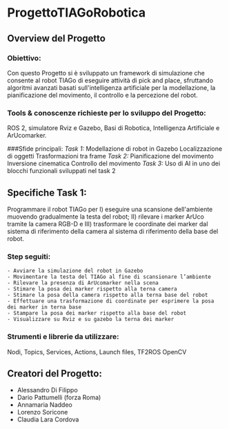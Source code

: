 # ProgettoTIAGoRobotica

## Overview del Progetto
### Obiettivo:
Con questo Progetto si è sviluppato un framework di simulazione che consente al robot TIAGo di eseguire attività di pick and place, sfruttando algoritmi avanzati basati sull'intelligenza artificiale per la modellazione, la pianificazione del movimento, il controllo e la percezione del robot.

### Tools & conoscenze richieste per lo sviluppo del Progetto:
ROS 2, simulatore Rviz e Gazebo, Basi di Robotica, Intelligenza Artificiale e ArUcomarker.

###Sfide principali:
*Task 1:* 
	Modellazione di robot in Gazebo
	Localizzazione di oggetti
	Trasformazioni tra frame
*Task 2:* 
	Pianificazione del movimento
	Inversione cinematica
	Controllo del movimento
*Task 3:*
	Uso di AI in uno dei blocchi funzionali sviluppati nel task 2

## Specifiche Task 1:
Programmare il robot TIAGo per I) eseguire una scansione dell'ambiente muovendo gradualmente la testa del robot; II) rilevare i marker ArUco tramite la camera RGB-D e III) trasformare le coordinate dei marker dal sistema di riferimento della camera al sistema di riferimento della base del robot.

### Step seguiti:
	- Avviare la simulazione del robot in Gazebo
	- Movimentare la testa del TIAGo al fine di scansionare l’ambiente
	- Rilevare la presenza di ArUcomarker nella scena
	- Stimare la posa dei marker rispetto alla terna camera
	- Stimare la posa della camera rispetto alla terna base del robot
	- Effettuare una trasformazione di coordinate per esprimere la posa dei marker in terna base
	- Stampare la posa dei marker rispetto alla base del robot
	- Visualizzare su Rviz e su gazebo la terna dei marker

### Strumenti e librerie da utilizzare:
Nodi, Topics, Services, Actions, Launch files, TF2ROS OpenCV

## Creatori del Progetto:
- Alessandro Di Filippo
- Dario Pattumelli (forza Roma)
- Annamaria Naddeo
- Lorenzo Soricone
- Claudia Lara Cordova